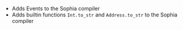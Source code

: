 * Adds Events to the Sophia compiler
* Adds builtin functions `Int.to_str` and `Address.to_str` to the Sophia compiler
